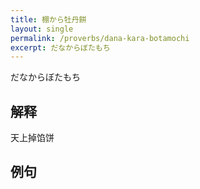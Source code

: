 ```yaml
---
title: 棚から牡丹餅
layout: single
permalink: /proverbs/dana-kara-botamochi
excerpt: だなからぼたもち
---
```


だなからぼたもち

## 解释

天上掉馅饼

## 例句

